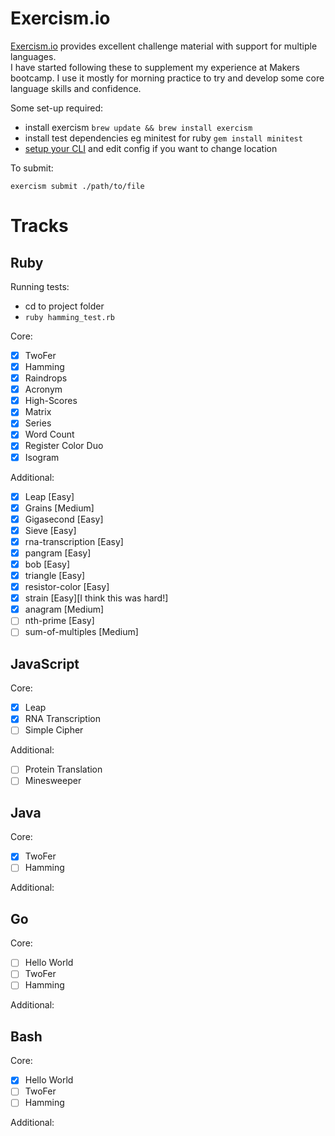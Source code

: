 Exercism.io
======
[Exercism.io](https://exercism.io/) provides excellent challenge material with support for multiple languages.  
I have started following these to supplement my experience at Makers bootcamp. I use it mostly for morning practice to try and develop some core language skills and confidence. 

Some set-up required:

- install exercism `brew update && brew install exercism`
- install test dependencies eg minitest for ruby `gem install minitest`
- [setup your CLI](https://exercism.io/cli-walkthrough) and edit config if you want to change location

To submit:

`exercism submit ./path/to/file`

Tracks
======

Ruby
----

Running tests:
- cd to project folder
- `ruby hamming_test.rb`

Core:
- [x] TwoFer
- [x] Hamming
- [x] Raindrops
- [x] Acronym
- [x] High-Scores
- [x] Matrix
- [x] Series
- [x] Word Count
- [x] Register Color Duo
- [x] Isogram

Additional:
- [x] Leap [Easy]
- [x] Grains [Medium]
- [x] Gigasecond [Easy]
- [x] Sieve [Easy]
- [x] rna-transcription [Easy]
- [x] pangram [Easy]
- [x] bob [Easy]
- [x] triangle [Easy]
- [x] resistor-color [Easy]
- [x] strain [Easy][I think this was hard!]
- [x] anagram [Medium]
- [ ] nth-prime [Easy]
- [ ] sum-of-multiples [Medium]

JavaScript
-------
Core:
- [x] Leap
- [x] RNA Transcription
- [ ] Simple Cipher

Additional:
- [ ] Protein Translation
- [ ] Minesweeper

Java
-----
Core:
- [x] TwoFer
- [ ] Hamming

Additional:

Go
-----
Core:
- [ ] Hello World
- [ ] TwoFer
- [ ] Hamming

Additional:

Bash
-----
Core:
- [x] Hello World
- [ ] TwoFer
- [ ] Hamming

Additional:

